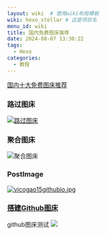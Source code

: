 ```yaml
---
layout: wiki  # 使用wiki布局模板
wiki: hexo_stellar # 这是项目名
menu_id: wiki
title: 国内免费图床推荐
date: 2024-08-07 13:30:22
tags: 
  - Hexo
categories: 
  - 教程
---
```


[国内十大免费图床推荐](https://blog.csdn.net/hbqjzx/article/details/138722630)  

### 路过图床
[![路过图床](https://s21.ax1x.com/2024/08/08/pkzMI0J.md.jpg '路过图床')](https://imgse.com/i/pkzMI0J)

### 聚合图床
![聚合图床](https://pic.imgdb.cn/item/66b46950d9c307b7e9c0f711.jpg '聚合图床')

### PostImage
[![vicogao15githubio.jpg](https://i.postimg.cc/GtxzPKhM/vicogao15githubio.jpg)](https://postimg.cc/zH3n8nhW)

### [搭建Github图床](https://coderlemon.com/tools/github_pic_bed.html#%E8%83%8C%E6%99%AF)
github图床测试
![](https://raw.githubusercontent.com/VicoBlog/imgbed/main/HK-With-MF-Strategy/HK_1.jpg)